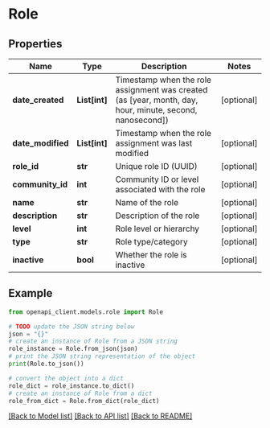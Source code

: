 # Role


## Properties

Name | Type | Description | Notes
------------ | ------------- | ------------- | -------------
**date_created** | **List[int]** | Timestamp when the role assignment was created (as [year, month, day, hour, minute, second, nanosecond]) | [optional] 
**date_modified** | **List[int]** | Timestamp when the role assignment was last modified | [optional] 
**role_id** | **str** | Unique role ID (UUID) | [optional] 
**community_id** | **int** | Community ID or level associated with the role | [optional] 
**name** | **str** | Name of the role | [optional] 
**description** | **str** | Description of the role | [optional] 
**level** | **int** | Role level or hierarchy | [optional] 
**type** | **str** | Role type/category | [optional] 
**inactive** | **bool** | Whether the role is inactive | [optional] 

## Example

```python
from openapi_client.models.role import Role

# TODO update the JSON string below
json = "{}"
# create an instance of Role from a JSON string
role_instance = Role.from_json(json)
# print the JSON string representation of the object
print(Role.to_json())

# convert the object into a dict
role_dict = role_instance.to_dict()
# create an instance of Role from a dict
role_from_dict = Role.from_dict(role_dict)
```
[[Back to Model list]](../README.md#documentation-for-models) [[Back to API list]](../README.md#documentation-for-api-endpoints) [[Back to README]](../README.md)


